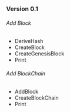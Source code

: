 ### Version 0.1
###### Add Block
- DeriveHash
- CreateBlock
- CreateGenesisBlock
- Print
###### Add BlockChain
- AddBlock
- CreateBlockChain
- Print